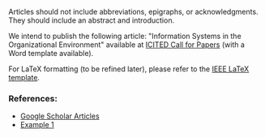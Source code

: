 Articles should not include abbreviations, epigraphs, or acknowledgments. They should include an abstract and introduction.

We intend to publish the following article: "Information Systems in the Organizational Environment" available at [ICITED Call for Papers](https://www.icited.org/call-for-papers) (with a Word template available).

For LaTeX formatting (to be refined later), please refer to the [IEEE LaTeX template](https://www.ieee.org/conferences/publishing/templates.html).

### References:
- [Google Scholar Articles](https://scholar.google.com/scholar?hl=en&as_sdt=0%2C5&q=outsystems+software&btnG=&oq=Outsystems)
- [Example 1](https://www.researchgate.net/profile/Luigi-Lavazza/publication/366958305_ICSEA_2021_The_Sixteenth_International_Conference_on_Software_Engineering_Advances/links/63bb2e19c3c99660ebdc4ca9/ICSEA-2021-The-Sixteenth-International-Conference-on-Software-Engineering-Advances.pdf#page=92)
